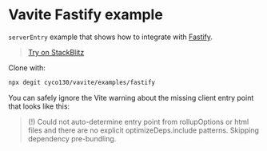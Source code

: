 # Vavite Fastify example

`serverEntry` example that shows how to integrate with [Fastify](https://fastify.io/).

> [Try on StackBlitz](https://stackblitz.com/github/cyco130/vavite/tree/main/examples/fastify)

Clone with:

```bash
npx degit cyco130/vavite/examples/fastify
```

You can safely ignore the Vite warning about the missing client entry point that looks like this:

> (!) Could not auto-determine entry point from rollupOptions or html files and there are no explicit optimizeDeps.include patterns. Skipping dependency pre-bundling.
